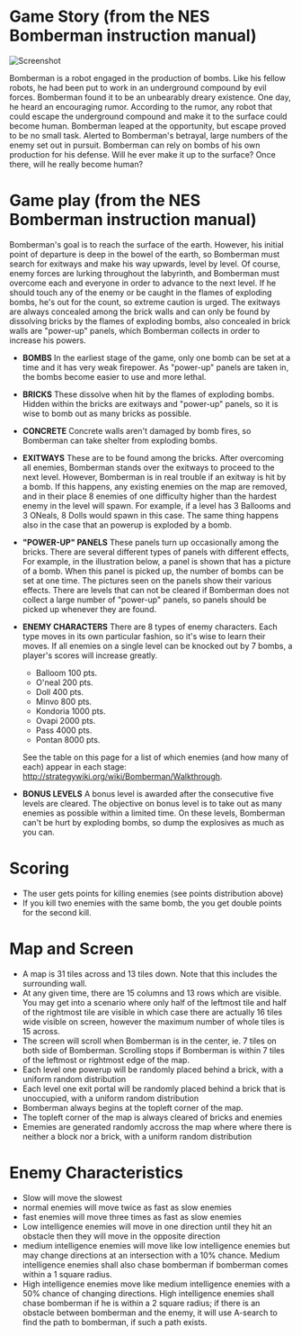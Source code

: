 # Game Story (from the NES Bomberman instruction manual)

![Screenshot](http://www.consoleclassix.com/info_img/Bomberman_NES_ScreenShot3.gif)

Bomberman is a robot engaged in the production of bombs. Like his fellow
robots, he had been put to work in an underground compound by evil
forces. Bomberman found it to be an unbearably dreary existence. One
day, he heard an encouraging rumor. According to the rumor, any robot
that could escape the underground compound and make it to the surface
could become human. Bomberman leaped at the opportunity, but escape
proved to be no small task. Alerted to Bomberman's betrayal, large
numbers of the enemy set out in pursuit. Bomberman can rely on bombs of
his own production for his defense. Will he ever make it up to the
surface? Once there, will he really become human?

# Game play (from the NES Bomberman instruction manual)

Bomberman's goal is to reach the surface of the earth. However, his
initial point of departure is deep in the bowel of the earth, so
Bomberman must search for exitways and make his way upwards, level by
level. Of course, enemy forces are lurking throughout the labyrinth, and
Bomberman must overcome each and everyone in order to advance to the
next level. If he should touch any of the enemy or be caught in the
flames of exploding bombs, he's out for the count, so extreme caution is
urged. The exitways are always concealed among the brick walls and can
only be found by dissolving bricks by the flames of exploding bombs,
also concealed in brick walls are "power-up" panels, which Bomberman
collects in order to increase his powers.

- **BOMBS** In the earliest stage of the game, only one bomb can be set
  at a time and it has very weak firepower. As "power-up" panels are
  taken in, the bombs become easier to use and more lethal. 

- **BRICKS** These dissolve when hit by the flames of exploding bombs.
Hidden within the bricks are exitways and "power-up" panels, so it is
wise to bomb out as many bricks as possible.

- **CONCRETE** Concrete walls aren't damaged by bomb fires, so Bomberman
  can take shelter from exploding bombs.

- **EXITWAYS** These are to be found among the bricks. After overcoming
  all enemies, Bomberman stands over the exitways to proceed to the next
  level. However, Bomberman is in real trouble if an exitway is hit by a
  bomb. If this happens, any existing enemies on the map are removed, and
  in their place 8 enemies of one difficulty higher than the hardest enemy
  in the level will spawn. For example, if a level has 3 Ballooms and 3
  ONeals, 8 Dolls would spawn in this case. The same thing happens also
  in the case that an powerup is exploded by a bomb.

- **"POWER-UP" PANELS** These panels turn up occasionally among the
  bricks. There are several different types of panels with different
  effects, For example, in the illustration below, a panel is shown that
  has a picture of a bomb. When this panel is picked up, the number of
  bombs can be set at one time. The pictures seen on the panels show
  their various effects. There are levels that can not be cleared if
  Bomberman does not collect a large number of "power-up" panels, so
  panels should be picked up whenever they are found.

- **ENEMY CHARACTERS** There are 8 types of enemy characters. Each type
  moves in its own particular fashion, so it's wise to learn their
  moves. If all enemies on a single level can be knocked out by 7 bombs,
  a player's scores will increase greatly.

    - Balloom  100 pts.
    - O'neal   200 pts.
    - Doll     400 pts.
    - Minvo    800 pts.
    - Kondoria 1000 pts.
    - Ovapi    2000 pts.
    - Pass     4000 pts.
    - Pontan   8000 pts.
    
  See the table on this page for a list of which enemies (and how many of
  each) appear in each stage: http://strategywiki.org/wiki/Bomberman/Walkthrough.

- **BONUS LEVELS** A bonus level is awarded after the consecutive five
  levels are cleared. The objective on bonus level is to take out as
  many enemies as possible within a limited time. On these levels,
  Bomberman can't be hurt by exploding bombs, so dump the explosives as
  much as you can.


# Scoring

- The user gets points for killing enemies (see points distribution above)
- If you kill two enemies with the same bomb, the you get double points for the second kill. 

# Map and Screen

- A map is 31 tiles across and 13 tiles down. Note that this includes the surrounding wall.
- At any given time, there are 15 columns and 13 rows which are visible. You may get into a scenario where only half of the leftmost tile and half of the rightmost tile are visible in which case there are actually 16 tiles wide visible on screen, however the maximum number of whole tiles is 15 across.
- The screen will scroll when Bomberman is in the center, ie. 7 tiles on both side of Bomberman. Scrolling stops if Bomberman is within 7 tiles of the leftmost or rightmost edge of the map.
- Each level one powerup will be randomly placed behind a brick, with a uniform random distribution
- Each level one exit portal will be randomly placed behind a brick that is unoccupied, with a uniform random distribution
- Bomberman always begins at the topleft corner of the map.
- The topleft corner of the map is always cleared of bricks and enemies
- Ememies are generated randomly accross the map where where there is neither a block nor a brick, with a uniform random distribution

# Enemy Characteristics

- Slow will move the slowest
- normal enemies will move twice as fast as slow enemies
- fast enemies will move three times as fast as slow enemies
- Low intelligence enemies will move in one direction until they hit an obstacle then they will move in the opposite direction
- medium intelligence enemies will move like low intelligence enemies but may change directions at an intersection with a 10% chance. Medium intelligence enemies shall also chase bomberman if bomberman comes within a 1 square radius.
- High intelligence enemies move like medium intelligence enemies with a 50% chance of changing directions. High intelligence enemies shall chase bomberman if he is within a 2 square radius; if there is an obstacle between bomberman and the enemy, it will use A-search to find the path to bomberman, if such a path exists.
